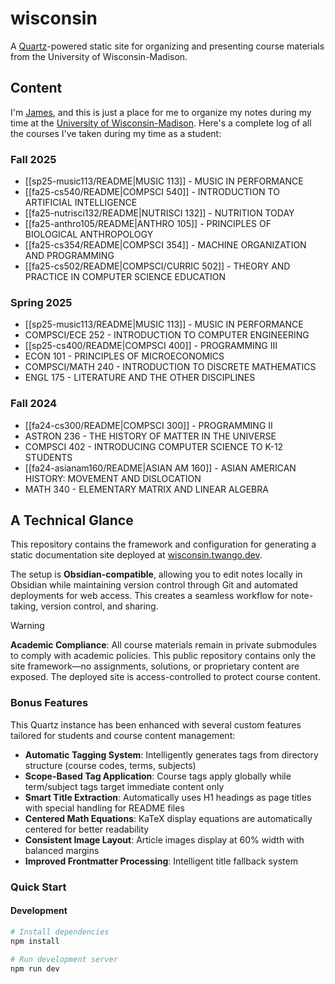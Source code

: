 # wisconsin

A [Quartz](https://quartz.jzhao.xyz)-powered static site for organizing and presenting course materials from the
University of Wisconsin-Madison.

## Content

I'm [James](https://twango.dev), and this is just a place  for me to organize my notes during my time at the [University of Wisconsin-Madison](https://wisc.edu). Here's a complete log of all the courses I've taken during my time as a student:

### Fall 2025

- [[sp25-music113/README|MUSIC 113]] - MUSIC IN PERFORMANCE
- [[fa25-cs540/README|COMPSCI 540]] - INTRODUCTION TO ARTIFICIAL INTELLIGENCE
- [[fa25-nutrisci132/README|NUTRISCI 132]] - NUTRITION TODAY
- [[fa25-anthro105/README|ANTHRO 105]] - PRINCIPLES OF BIOLOGICAL ANTHROPOLOGY
- [[fa25-cs354/README|COMPSCI 354]] - MACHINE ORGANIZATION AND PROGRAMMING
- [[fa25-cs502/README|COMPSCI/CURRIC 502]] - THEORY AND PRACTICE IN COMPUTER SCIENCE EDUCATION

### Spring 2025

- [[sp25-music113/README|MUSIC 113]] - MUSIC IN PERFORMANCE
- COMPSCI/ECE 252 - INTRODUCTION TO COMPUTER ENGINEERING
- [[sp25-cs400/README|COMPSCI 400]] - PROGRAMMING III
- ECON 101 - PRINCIPLES OF MICROECONOMICS
- COMPSCI/MATH 240 - INTRODUCTION TO DISCRETE MATHEMATICS
- ENGL 175 - LITERATURE AND THE OTHER DISCIPLINES

### Fall 2024

- [[fa24-cs300/README|COMPSCI 300]] - PROGRAMMING II
- ASTRON 236 - THE HISTORY OF MATTER IN THE UNIVERSE
- COMPSCI 402 - INTRODUCING COMPUTER SCIENCE TO K-12 STUDENTS
- [[fa24-asianam160/README|ASIAN AM 160]] - ASIAN AMERICAN HISTORY: MOVEMENT AND DISLOCATION
- MATH 340 - ELEMENTARY MATRIX AND LINEAR ALGEBRA

## A Technical Glance

This repository contains the framework and configuration for generating a static documentation site deployed
at [wisconsin.twango.dev](https://wisconsin.twango.dev).

The setup is **Obsidian-compatible**, allowing you to edit notes locally in Obsidian while maintaining version control
through Git and automated deployments for web access. This creates a seamless workflow for note-taking, version control,
and sharing.

> [!WARNING]
> **Academic Compliance**: All course materials remain in private submodules to comply with academic policies. This
> public repository contains only the site framework—no assignments, solutions, or proprietary content are exposed. The
> deployed site is access-controlled to protect course content.

### Bonus Features

This Quartz instance has been enhanced with several custom features tailored for students and course content management:

- **Automatic Tagging System**: Intelligently generates tags from directory structure (course codes, terms, subjects)
- **Scope-Based Tag Application**: Course tags apply globally while term/subject tags target immediate content only
- **Smart Title Extraction**: Automatically uses H1 headings as page titles with special handling for README files
- **Centered Math Equations**: KaTeX display equations are automatically centered for better readability
- **Consistent Image Layout**: Article images display at 60% width with balanced margins
- **Improved Frontmatter Processing**: Intelligent title fallback system

### Quick Start

#### Development

```bash
# Install dependencies
npm install

# Run development server
npm run dev
```
